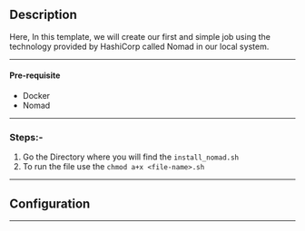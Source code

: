 ## Description

Here, In this template, we will create our first and simple job using the technology provided by HashiCorp called Nomad in our local system. 


---

#### Pre-requisite

* Docker 
* Nomad 


---

### Steps:-

1. Go the Directory where you will find the `install_nomad.sh`
2. To run the file use the `chmod a+x <file-name>.sh`

---
 
## Configuration

---
